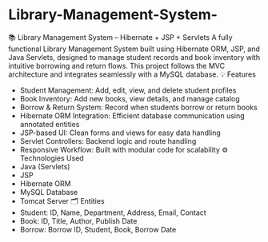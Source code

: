 # Library-Management-System-
📚 Library Management System – Hibernate + JSP + Servlets
A fully functional Library Management System built using Hibernate ORM, JSP, and Java Servlets, designed to manage student records and book inventory with intuitive borrowing and return flows. This project follows the MVC architecture and integrates seamlessly with a MySQL database.
💡 Features
- Student Management: Add, edit, view, and delete student profiles
- Book Inventory: Add new books, view details, and manage catalog
- Borrow & Return System: Record when students borrow or return books
- Hibernate ORM Integration: Efficient database communication using annotated entities
- JSP-based UI: Clean forms and views for easy data handling
- Servlet Controllers: Backend logic and route handling
- Responsive Workflow: Built with modular code for scalability
⚙️ Technologies Used
- Java (Servlets)
- JSP
- Hibernate ORM
- MySQL Database
- Tomcat Server
🗂️ Entities
- Student: ID, Name, Department, Address, Email, Contact
- Book: ID, Title, Author, Publish Date
- Borrow: Borrow ID, Student, Book, Borrow Date

